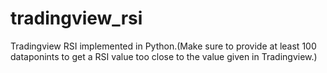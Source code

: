 # tradingview_rsi
Tradingview RSI implemented in Python.(Make sure to provide at least 100 dataponints to get a RSI value too close to the value given in Tradingview.)
